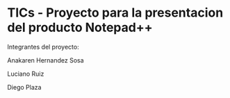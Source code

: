 TICs - Proyecto para la presentacion del producto Notepad++
===========================================================

Integrantes del proyecto:

Anakaren Hernandez Sosa

Luciano Ruiz

Diego Plaza